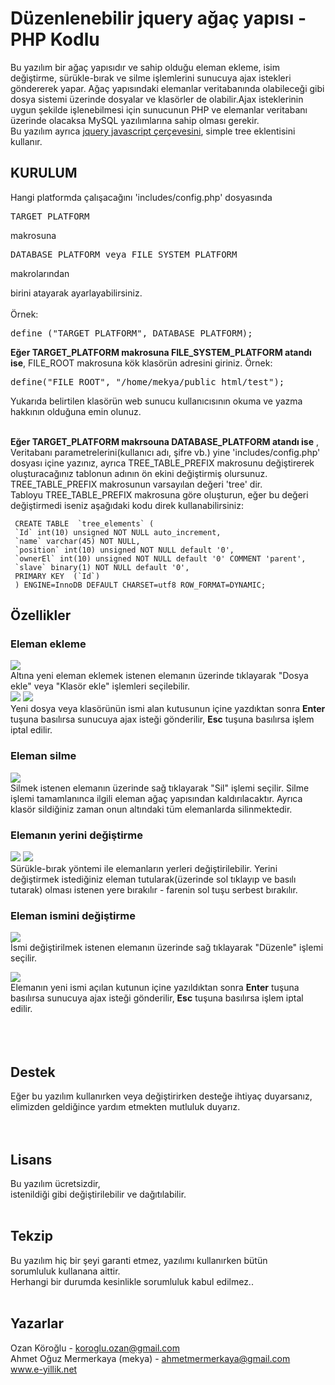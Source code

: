 # Düzenlenebilir jquery ağaç yapısı - PHP Kodlu #
Bu yazılım bir ağaç yapısıdır ve sahip olduğu eleman ekleme,
isim değiştirme, sürükle-bırak ve silme işlemlerini sunucuya
ajax istekleri göndererek yapar. Ağaç yapısındaki
elemanlar veritabanında olabileceği gibi dosya sistemi üzerinde dosyalar
ve klasörler de olabilir.Ajax isteklerinin uygun
şekilde işlenebilmesi için sunucunun PHP ve elemanlar veritabanı üzerinde
olacaksa MySQL yazılımlarına sahip olması gerekir.
<br />
Bu yazılım ayrıca <a href='http://jquery.com'>jquery javascript çerçevesini</a>,
simple tree eklentisini kullanır.
<br />


## KURULUM ##
Hangi platformda çalışacağını 'includes/config.php' dosyasında
<pre>TARGET_PLATFORM</pre> makrosuna
<pre>DATABASE_PLATFORM veya FILE_SYSTEM_PLATFORM</pre> makrolarından
birini atayarak ayarlayabilirsiniz. <br /><br />
Örnek:
<pre>define ("TARGET_PLATFORM", DATABASE_PLATFORM);</pre>

**Eğer TARGET\_PLATFORM makrosuna FILE\_SYSTEM\_PLATFORM atandı ise**,
FILE\_ROOT makrosuna kök klasörün adresini giriniz.
Örnek:
<pre>define("FILE_ROOT", "/home/mekya/public_html/test");</pre>
Yukarıda belirtilen klasörün web sunucu kullanıcısının okuma ve yazma
hakkının olduğuna emin olunuz.<br /><br />

**Eğer TARGET\_PLATFORM makrsouna DATABASE\_PLATFORM atandı ise** ,
Veritabanı parametrelerini(kullanıcı adı, şifre vb.) yine 'includes/config.php' dosyası içine yazınız, ayrıca TREE\_TABLE\_PREFIX makrosunu değiştirerek oluşturacağınız tablonun
adının ön ekini değiştirmiş olursunuz. <br />
TREE\_TABLE\_PREFIX makrosunun varsayılan değeri 'tree' dir.
<br />
Tabloyu TREE\_TABLE\_PREFIX makrosuna göre oluşturun, eğer bu değeri
değiştirmedi iseniz aşağıdaki kodu direk kullanabilirsiniz:
```
 CREATE TABLE  `tree_elements` (
 `Id` int(10) unsigned NOT NULL auto_increment,
 `name` varchar(45) NOT NULL,
 `position` int(10) unsigned NOT NULL default '0',
 `ownerEl` int(10) unsigned NOT NULL default '0' COMMENT 'parent',
 `slave` binary(1) NOT NULL default '0',
 PRIMARY KEY  (`Id`)
 ) ENGINE=InnoDB DEFAULT CHARSET=utf8 ROW_FORMAT=DYNAMIC;
```

## Özellikler ##
### Eleman ekleme ###
<img src='http://lh5.ggpht.com/_ZULEwNxx018/SbPBunOb-gI/AAAAAAAAAFM/mF2AC0Ux8Ww/addElement.png' /><br />
Altına yeni eleman eklemek istenen elemanın üzerinde
tıklayarak "Dosya ekle" veya "Klasör ekle"  işlemleri seçilebilir.	<br />
<img src='http://lh4.ggpht.com/_ZULEwNxx018/SbPBu2dZjWI/AAAAAAAAAFU/YXSrkEc7Rio/addElementText.png' />
<img src='http://lh3.ggpht.com/_ZULEwNxx018/SbPYnp1ZNsI/AAAAAAAAAF8/oBsEiqzUrAA/elementAdded.png' /><br />
Yeni dosya veya klasörünün ismi alan kutusunun içine yazdıktan sonra <b>Enter</b> tuşuna basılırsa sunucuya ajax isteği gönderilir, <b>Esc</b> tuşuna basılırsa işlem iptal edilir.


### Eleman silme ###
<img src='http://lh3.ggpht.com/_ZULEwNxx018/SbPBvCanaFI/AAAAAAAAAFc/CEjJx6LPyAc/deleteElement.png' /><br />
Silmek istenen elemanın üzerinde sağ tıklayarak  "Sil" işlemi
seçilir. Silme işlemi tamamlanınca ilgili eleman ağaç yapısından kaldırılacaktır.
Ayrıca klasör sildiğiniz zaman onun altındaki tüm elemanlarda silinmektedir.


### Elemanın yerini değiştirme ###
<img src='http://lh3.ggpht.com/_ZULEwNxx018/SbPBvZtqk5I/AAAAAAAAAFk/cdynzzHANcY/dragElement.png' />
<img src='http://lh5.ggpht.com/_ZULEwNxx018/SbPBvgJjSwI/AAAAAAAAAFs/zpwLIbZa8Wo/dropElement.png' /><br />
Sürükle-bırak yöntemi ile elemanların yerleri değiştirilebilir. Yerini
değiştirmek istediğiniz eleman tutularak(üzerinde sol tıklayıp ve basılı tutarak) olması
istenen yere bırakılır - farenin sol tuşu serbest bırakılır.


### Eleman ismini değiştirme ###
<img src='http://lh4.ggpht.com/_ZULEwNxx018/SbPBu2dZjWI/AAAAAAAAAFU/YXSrkEc7Rio/addElementText.png' /><br />
İsmi değiştirilmek istenen elemanın üzerinde sağ tıklayarak "Düzenle" işlemi seçilir.
<div><img src='http://lh3.ggpht.com/_ZULEwNxx018/SbPYnp1ZNsI/AAAAAAAAAF8/oBsEiqzUrAA/elementAdded.png' /><br />
Elemanın yeni ismi açılan kutunun içine yazıldıktan sonra <b>Enter</b> tuşuna basılırsa sunucuya ajax isteği gönderilir, <b>Esc</b> tuşuna basılırsa işlem iptal edilir.<br>
<br>
<br>
<br>
<h2>Destek</h2>
Eğer bu yazılım kullanırken veya değiştirirken desteğe ihtiyaç duyarsanız,<br>
elimizden geldiğince yardım etmekten mutluluk duyarız.<br>
<br>
<br>
<h2>Lisans</h2>
Bu yazılım ücretsizdir,<br>
istenildiği gibi değiştirilebilir ve dağıtılabilir.<br>
<br>
<h2>Tekzip</h2>
Bu yazılım hiç bir şeyi garanti etmez, yazılımı kullanırken bütün<br>
sorumluluk kullanana aittir.<br>
Herhangi bir durumda kesinlikle sorumluluk kabul edilmez..<br>
<br>
<h2>Yazarlar</h2>
Ozan Köroğlu - <a href='mailto:koroglu.ozan@gmail.com'>koroglu.ozan@gmail.com</a>  <br />
Ahmet Oğuz Mermerkaya (mekya) - <a href='mailto:ahmetmermerkaya@gmail.com'>ahmetmermerkaya@gmail.com</a>
<br />
<a href='http://www.e-yillik.net/'>www.e-yillik.net</a>